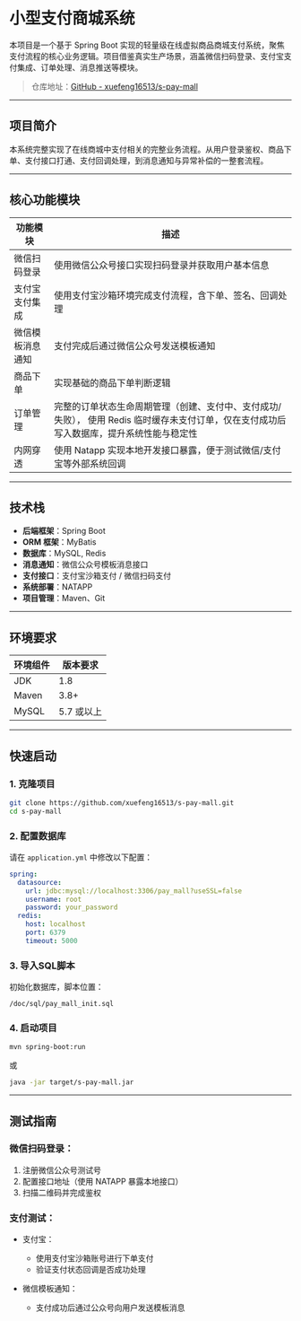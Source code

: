 # 小型支付商城系统  

本项目是一个基于 Spring Boot 实现的轻量级在线虚拟商品商城支付系统，聚焦支付流程的核心业务逻辑。项目借鉴真实生产场景，涵盖微信扫码登录、支付宝支付集成、订单处理、消息推送等模块。

> 仓库地址：[GitHub - xuefeng16513/s-pay-mall](https://github.com/xuefeng16513/s-pay-mall)

---

##  项目简介

本系统完整实现了在线商城中支付相关的完整业务流程。从用户登录鉴权、商品下单、支付接口打通、支付回调处理，到消息通知与异常补偿的一整套流程。

---

##  核心功能模块

| 功能模块     | 描述                                     |
|----------|----------------------------------------|
| 微信扫码登录   | 使用微信公众号接口实现扫码登录并获取用户基本信息               |
| 支付宝支付集成  | 使用支付宝沙箱环境完成支付流程，含下单、签名、回调处理            |
| 微信模板消息通知 | 支付完成后通过微信公众号发送模板通知                     |
| 商品下单     | 实现基础的商品下单判断逻辑                          |
| 订单管理     | 完整的订单状态生命周期管理（创建、支付中、支付成功/失败）， 使用 Redis 临时缓存未支付订单，仅在支付成功后写入数据库，提升系统性能与稳定性         |
| 内网穿透     | 使用 Natapp 实现本地开发接口暴露，便于测试微信/支付宝等外部系统回调 |

---

##  技术栈

- **后端框架**：Spring Boot
- **ORM 框架**：MyBatis
- **数据库**：MySQL, Redis
- **消息通知**：微信公众号模板消息接口
- **支付接口**：支付宝沙箱支付 / 微信扫码支付
- **系统部署**：NATAPP
- **项目管理**：Maven、Git

---

##  环境要求

| 环境组件 | 版本要求    |
|----------|-------------|
| JDK      | 1.8         |
| Maven    | 3.8+        |
| MySQL    | 5.7 或以上  |

---

## 快速启动

### 1. 克隆项目

```bash
git clone https://github.com/xuefeng16513/s-pay-mall.git
cd s-pay-mall
```

### 2. 配置数据库

请在 `application.yml` 中修改以下配置：

```yaml
spring:
  datasource:
    url: jdbc:mysql://localhost:3306/pay_mall?useSSL=false
    username: root
    password: your_password
  redis:
    host: localhost
    port: 6379
    timeout: 5000
```

### 3. 导入SQL脚本

初始化数据库，脚本位置：

```
/doc/sql/pay_mall_init.sql
```

### 4. 启动项目

```bash
mvn spring-boot:run
```

或

```bash
java -jar target/s-pay-mall.jar
```

---

## 测试指南

### 微信扫码登录：

1. 注册微信公众号测试号
2. 配置接口地址（使用 NATAPP 暴露本地接口）
3. 扫描二维码并完成鉴权

### 支付测试：

- 支付宝：
  - 使用支付宝沙箱账号进行下单支付
  - 验证支付状态回调是否成功处理

- 微信模板通知：
  - 支付成功后通过公众号向用户发送模板消息